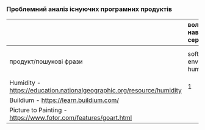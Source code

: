 ### Проблемний аналіз існуючих програмних продуктів

| | вологість навколишнього середовища | житло вдома | створення живопису | тип ліцензії | примітка |
|:-|:-                                 |:-           |:-                  |:-            |:-        |
|продукт/пошукові фрази| software for environmental humidity | software for rental housing | software for creating a painting | | |
|Humidity - https://education.nationalgeographic.org/resource/humidity| 1 | | | OpenSource | |
|Buildium - https://learn.buildium.com/| | 3 | | Shareware | |
|Picture to Painting - https://www.fotor.com/features/goart.html | | | 2 | Proprietary | |
